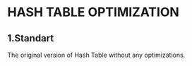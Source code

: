 HASH TABLE OPTIMIZATION
=======================
1.Standart
---------------
The original version of Hash Table without any optimizations.
